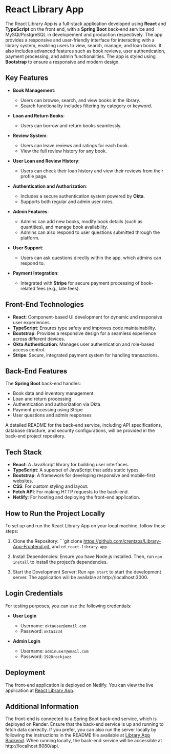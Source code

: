 # React Library App

The React Library App is a full-stack application developed using **React** and **TypeScript** on the front end, with a **Spring Boot** back-end service and MySQl/PostgreSQL in developement and production respectively. The app provides a responsive and user-friendly interface for interacting with a library system, enabling users to view, search, manage, and loan books. It also includes advanced features such as book reviews, user authentication, payment processing, and admin functionalities. The app is styled using **Bootstrap** to ensure a responsive and modern design.

## Key Features

- **Book Management**: 
  - Users can browse, search, and view books in the library.
  - Search functionality includes filtering by category or keyword.
  
- **Loan and Return Books**: 
  - Users can borrow and return books seamlessly.
  
- **Review System**: 
  - Users can leave reviews and ratings for each book.
  - View the full review history for any book.

- **User Loan and Review History**: 
  - Users can check their loan history and view their reviews from their profile page.
  
- **Authentication and Authorization**: 
  - Includes a secure authentication system powered by **Okta**.
  - Supports both regular and admin user roles.
  
- **Admin Features**: 
  - Admins can add new books, modify book details (such as quantities), and manage book availability.
  - Admins can also respond to user questions submitted through the platform.

- **User Support**: 
  - Users can ask questions directly within the app, which admins can respond to.

- **Payment Integration**: 
  - Integrated with **Stripe** for secure payment processing of book-related fees (e.g., late fees).

## Front-End Technologies

- **React**: Component-based UI development for dynamic and responsive user experiences.
- **TypeScript**: Ensures type safety and improves code maintainability.
- **Bootstrap**: Provides a responsive design for a seamless experience across different devices.
- **Okta Authentication**: Manages user authentication and role-based access control.
- **Stripe**: Secure, integrated payment system for handling transactions.

## Back-End Features

The **Spring Boot** back-end handles:
- Book data and inventory management
- Loan and return processing
- Authentication and authorization via Okta
- Payment processing using Stripe
- User questions and admin responses

A detailed README for the back-end service, including API specifications, database structure, and security configurations, will be provided in the back-end project repository.


## Tech Stack

- **React**: A JavaScript library for building user interfaces.
- **TypeScript**: A superset of JavaScript that adds static types.
- **Bootstrap**: A framework for developing responsive and mobile-first websites.
- **CSS**: For custom styling and layout.
- **Fetch API**: For making HTTP requests to the back-end.
- **Netlify**: For hosting and deploying the front-end application.


## How to Run the Project Locally

To set up and run the React Library App on your local machine, follow these steps: 

1. Clone the Repository: ```git clone https://github.com/crentzos/Library-App-Frontend.git` and `cd react-library-app`.

2. Install Dependencies: Ensure you have Node.js installed. Then, run `npm install` to install the project’s dependencies.

3. Start the Development Server: Run `npm start` to start the development server. The application will be available at http://localhost:3000.

## Login Credentials

For testing purposes, you can use the following credentials:

- **User Login**
  - Username: `oktauser@email.com`
  - Password: `okta1234`

- **Admin Login**
  - Username: `adminuser@email.com`
  - Password: `1920rockjazz`
 

## Deployment

The front-end application is deployed on Netlify. You can view the live application at [React Library App](https://my-react-library-app.netlify.app).

## Additional Information

The front-end is connected to a Spring Boot back-end service, which is deployed on Render. Ensure that the back-end service is up and running to fetch data correctly. If you prefer, you can also run the server locally by following the instructions in the README file available at [Library App Backend](https://github.com/crentzos/Library-App-Backend.git). When running locally, the back-end service will be accessible at http://localhost:8080/api. 
